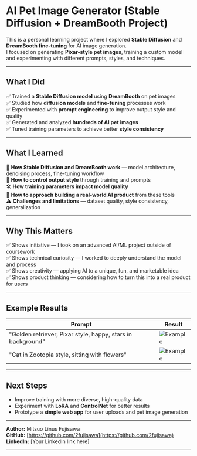 # AI Pet Image Generator (Stable Diffusion + DreamBooth Project)

This is a personal learning project where I explored **Stable Diffusion** and **DreamBooth fine-tuning** for AI image generation.  
I focused on generating **Pixar-style pet images**, training a custom model and experimenting with different prompts, styles, and techniques.

---

## What I Did

✅ Trained a **Stable Diffusion model** using **DreamBooth** on pet images  
✅ Studied how **diffusion models** and **fine-tuning** processes work  
✅ Experimented with **prompt engineering** to improve output style and quality  
✅ Generated and analyzed **hundreds of AI pet images**  
✅ Tuned training parameters to achieve better **style consistency**  

---

## What I Learned

🧠 **How Stable Diffusion and DreamBooth work** — model architecture, denoising process, fine-tuning workflow  
🎨 **How to control output style** through training and prompts  
🛠️ **How training parameters impact model quality**  
🚀 **How to approach building a real-world AI product** from these tools  
⚠️ **Challenges and limitations** — dataset quality, style consistency, generalization  

---

## Why This Matters

✅ Shows initiative — I took on an advanced AI/ML project outside of coursework  
✅ Shows technical curiosity — I worked to deeply understand the model and process  
✅ Shows creativity — applying AI to a unique, fun, and marketable idea  
✅ Shows product thinking — considering how to turn this into a real product for users  

---

## Example Results

| Prompt | Result |
|--------|--------|
| "Golden retriever, Pixar style, happy, stars in background" | ![Example](outputs/example_1.png) |
| "Cat in Zootopia style, sitting with flowers" | ![Example](outputs/example_2.png) |

---

## Next Steps

- Improve training with more diverse, high-quality data  
- Experiment with **LoRA** and **ControlNet** for better results  
- Prototype a **simple web app** for user uploads and pet image generation  

---

**Author:** Mitsuo Linus Fujisawa  
**GitHub:** [https://github.com/2fujisawa](https://github.com/2fujisawa)  
**LinkedIn:** [Your LinkedIn link here]  

---
